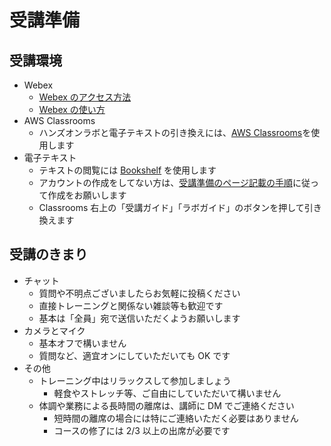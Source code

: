# 受講準備

## 受講環境

-  Webex
   -  [Webex のアクセス方法](https://a.co/7SeNx7p)
   -  [Webex の使い方](https://d38j18cshs86vq.cloudfront.net/Appendix_Webex.pdf)
-  AWS Classrooms
   -  ハンズオンラボと電子テキストの引き換えには、[AWS Classrooms](https://classrooms.aws.training/)を使用します
-  電子テキスト
   -  テキストの閲覧には [Bookshelf](https://evantage.gilmoreglobal.com/) を使用します
   -  アカウントの作成をしてない方は、[受講準備のページ記載の手順](https://classprep.awstc.com/ja-jp/index.html)に従って作成をお願いします
   -  Classrooms 右上の「受講ガイド」「ラボガイド」のボタンを押して引き換えます

## 受講のきまり

-  チャット
   -  質問や不明点ございましたらお気軽に投稿ください
   -  直接トレーニングと関係ない雑談等も歓迎です
   -  基本は「全員」宛で送信いただくようお願いします
-  カメラとマイク
   -  基本オフで構いません
   -  質問など、適宜オンにしていただいても OK です
-  その他
   -  トレーニング中はリラックスして参加しましょう
      -  軽食やストレッチ等、ご自由にしていただいて構いません
   -  体調や業務による長時間の離席は、講師に DM でご連絡ください
      -  短時間の離席の場合には特にご連絡いただく必要はありません
      -  コースの修了には 2/3 以上の出席が必要です
